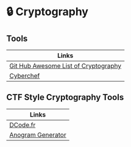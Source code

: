 # :lock: Cryptography

## Tools

Links|
-|
[Git Hub Awesome List of Cryptography](https://github.com/sobolevn/awesome-cryptography)|
[Cyberchef](https://gchq.github.io/CyberChef/)|

## CTF Style Cryptography Tools

Links|
-|
[DCode.fr](https://www.dcode.fr/en)|
[Anogram Generator](https://ingesanagram.appspot.com/)|
